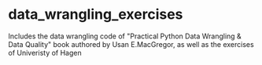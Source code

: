 # data_wrangling_exercises

Includes the data wrangling code of "Practical Python Data Wrangling & Data Quality" book authored by Usan E.MacGregor, as well as the exercises of Univeristy of Hagen
